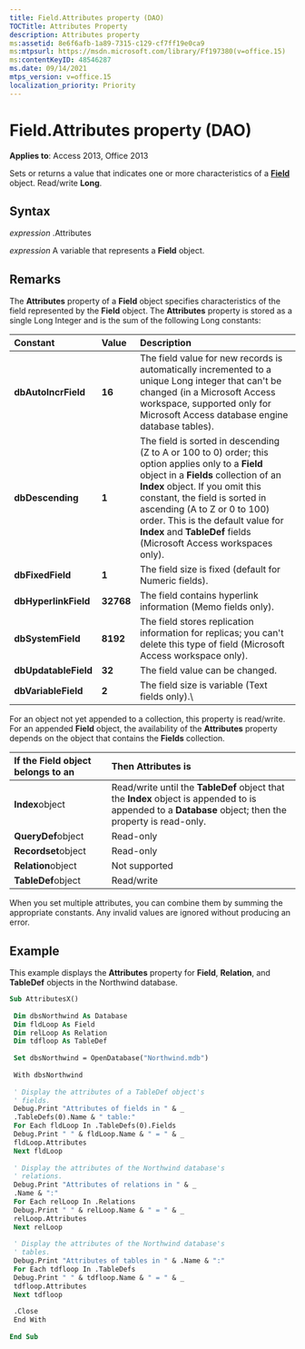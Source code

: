 ```yaml
---
title: Field.Attributes property (DAO)
TOCTitle: Attributes Property
description: Attributes property
ms:assetid: 8e6f6afb-1a89-7315-c129-cf7ff19e0ca9
ms:mtpsurl: https://msdn.microsoft.com/library/Ff197380(v=office.15)
ms:contentKeyID: 48546287
ms.date: 09/14/2021
mtps_version: v=office.15
localization_priority: Priority
---
```


# Field.Attributes property (DAO)

**Applies to**: Access 2013, Office 2013

Sets or returns a value that indicates one or more characteristics of a **[Field](field-object-dao.md)** object. Read/write **Long**.

## Syntax

*expression* .Attributes

*expression* A variable that represents a **Field** object.

## Remarks

The **Attributes** property of a **Field** object specifies characteristics of the field represented by the **Field** object. The **Attributes** property is stored as a single Long Integer and is the sum of the following Long constants:


|**Constant**|**Value**|**Description**|
|:----------|:----------|:----------|
|**dbAutoIncrField**|**16**|The field value for new records is automatically incremented to a unique Long integer that can't be changed (in a Microsoft Access workspace, supported only for Microsoft Access database engine database tables).|
|**dbDescending**|**1**|The field is sorted in descending (Z to A or 100 to 0) order; this option applies only to a <strong>Field</strong> object in a <strong>Fields</strong> collection of an <strong>Index</strong> object. If you omit this constant, the field is sorted in ascending (A to Z or 0 to 100) order. This is the default value for <strong>Index</strong> and <strong>TableDef</strong> fields (Microsoft Access workspaces only).|
|**dbFixedField**|**1**|The field size is fixed (default for Numeric fields).|
|**dbHyperlinkField**|**32768**|The field contains hyperlink information (Memo fields only).|
|**dbSystemField**|**8192**|The field stores replication information for replicas; you can't delete this type of field (Microsoft Access workspace only).|
|**dbUpdatableField**|**32**|The field value can be changed.|
|**dbVariableField**|**2**|The field size is variable (Text fields only).\

For an object not yet appended to a collection, this property is read/write. For an appended **Field** object, the availability of the **Attributes** property depends on the object that contains the **Fields** collection.

|**If the Field object belongs to an**|**Then Attributes is**|
|:----------|:----------|
|**Index**object|Read/write until the **TableDef** object that the **Index** object is appended to is appended to a **Database** object; then the property is read-only.|
|**QueryDef**object|Read-only|
|**Recordset**object|Read-only|
|**Relation**object|Not supported|
|**TableDef**object|Read/write|

When you set multiple attributes, you can combine them by summing the appropriate constants. Any invalid values are ignored without producing an error.

## Example

This example displays the **Attributes** property for **Field**, **Relation**, and **TableDef** objects in the Northwind database.

```vb 
Sub AttributesX() 
 
 Dim dbsNorthwind As Database 
 Dim fldLoop As Field 
 Dim relLoop As Relation 
 Dim tdfloop As TableDef 
 
 Set dbsNorthwind = OpenDatabase("Northwind.mdb") 
 
 With dbsNorthwind 
 
 ' Display the attributes of a TableDef object's 
 ' fields. 
 Debug.Print "Attributes of fields in " & _ 
 .TableDefs(0).Name & " table:" 
 For Each fldLoop In .TableDefs(0).Fields 
 Debug.Print " " & fldLoop.Name & " = " & _ 
 fldLoop.Attributes 
 Next fldLoop 
 
 ' Display the attributes of the Northwind database's 
 ' relations. 
 Debug.Print "Attributes of relations in " & _ 
 .Name & ":" 
 For Each relLoop In .Relations 
 Debug.Print " " & relLoop.Name & " = " & _ 
 relLoop.Attributes 
 Next relLoop 
 
 ' Display the attributes of the Northwind database's 
 ' tables. 
 Debug.Print "Attributes of tables in " & .Name & ":" 
 For Each tdfloop In .TableDefs 
 Debug.Print " " & tdfloop.Name & " = " & _ 
 tdfloop.Attributes 
 Next tdfloop 
 
 .Close 
 End With 
 
End Sub 
 
```

